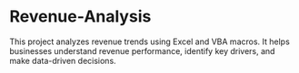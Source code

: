 # Revenue-Analysis
This project analyzes revenue trends using Excel and VBA macros. It helps businesses understand revenue performance, identify key drivers, and make data-driven decisions.
